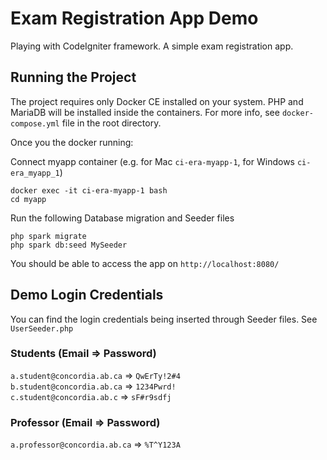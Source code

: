 # Exam Registration App Demo
Playing with CodeIgniter framework. A simple exam registration app.

## Running the Project 
The project requires only Docker CE installed on your system. PHP and MariaDB will be installed inside the containers. For more info, see `docker-compose.yml` file in the root directory.

Once you the docker running:

Connect myapp container (e.g. for Mac `ci-era-myapp-1`, for Windows `ci-era_myapp_1`)
```
docker exec -it ci-era-myapp-1 bash
cd myapp
```

Run the following Database migration and Seeder files
```
php spark migrate
php spark db:seed MySeeder
```

You should be able to access the app on `http://localhost:8080/`

## Demo Login Credentials

You can find the login credentials being inserted through Seeder files. See `UserSeeder.php`

### Students (Email => Password)
`a.student@concordia.ab.ca` =>  `QwErTy!2#4` <br />
`b.student@concordia.ab.ca` =>  `1234Pwrd!` <br />
`c.student@concordia.ab.c` =>  `sF#r9sdfj` <br />

### Professor (Email => Password)
`a.professor@concordia.ab.ca` =>  `%T^Y123A`

